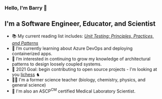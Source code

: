 ### Hello, I'm Barry 👋

##  I'm a Software Engineer, Educator, and Scientist

- 📚 My current reading list includes: *[Unit Testing: Principles, Practices, and Patterns]*
- 🌱 I’m currently learning about Azure DevOps and deploying containerized apps.
- 👀 I’m interested in continuing to grow my knowledge of architectural patterns to design loosely coupled systems.
- 🥅 2021 Goal: begin contributing to open source projects - I'm looking at you [lichess] ♞
- 👨‍🏫 I'm a former science teacher (biology, chemistry, physics, and general science)
- 🧪 I'm also an ASCP<sup>CM</sup> certified Medical Laboratory Scientist.

[Unit Testing: Principles, Practices, and Patterns]: https://www.manning.com/books/unit-testing
[lichess]: https://github.com/ornicar/lila
